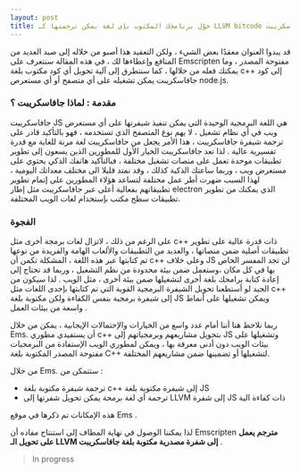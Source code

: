 ```yaml
---
layout: post
title: حوّل برنامجك المكتوب بإي لغة يمكن ترجمتها كـ LLVM bitcode إلى جافاسكريبت  
---
```


قد يبدوا العنوان معقدًا بعض الشيء ، ولكن التعقيد هذا أصبو من خلاله إلى صيد العديد من المنافع وإعطاءها لك ، في هذه المقالة سنتعرف على Emscripten مفتوحة المصدر ، وما يمكنك فعله من خلالها  ، كما سنتطرق إلى آلية تحويل أي كود مكتوب بلغة c++ إلى كود جافاسكريبت يمكن تشغيله على أي متصفح أو أي مستعرص node.js.

### مقدمة : لماذا جافاسكريبت ؟
جافاسكريبت JS  هي اللغة البرمجية الوحيدة التي يمكن تنفيذ شيفرتها على أي مستعرض ويب في أي نظام تشغيل ، لا يهم نوع المتصفح الذي تستخدمه ، فهو بالتأكيد قادر على ترجمة شيفرة جافاسكريبت ، هذا اﻷمر يجعل من حافاسكريبت لغة مرنة للغاية مع قدرة تفسيرية عالية .
لذا تعد جافاسكريبت الخيار اﻷول للمطورين الذين يسعون إلى تطوير تطبيقات موحدة تعمل على منصات تشغيل مختلفة ، فبالتأكيد هاتفك الذكي  يحتوي على مستعرض ويب ، وربما ساعتك الذكية كذلك ، وقد نمتد قليلا الى  مختلف معداتك اليومية ،  لهذا السبب ضهرت أطر عمل مختلفة لتساعد هؤلاء المطورين على إتمام تطوير تطبيقاتهم بفعالية أعلى عبر جافاسكريبت مثل إطار electron  الذي يمكنك من تطوير تطبيقات سطح مكتب بإستخدام  لغات الويب المختلفة.

### الفجوة
على الرغم من ذلك ، لاتزال لغات برمجة أخرى مثل c++ ذات قدرة عالية على تطوير تطبيقات أصلية ضمن منصاتها ، والعديد من التطبيقات والألعاب الهامة والفريدة من نوعها تم كتابتها عبر هذه اللغة ، المشكلة تكمن أن c++ وعلى خلاف JS لن تجد المفسر  الخاص بها في كل مكان ،وستعمل ضمن بيئة محدودة من نظم التشغيل ، وربما قد تحتاج إلى إعادة كتابة برامجك بلغة أخرى لتشغيلها ضمن بيئة أخرى ، مثل الويب .
لذا سيكون من الجيد لو أستطعنا تحويل الشيفرة البرمجية القوية التي تم كتابتها بإحدى اللغات مثل c++  إلى شيفرة برمجية بنفس الكفاءة ولكن مكتوبة بلغة JS  ويمكن تشغيلها على أنماط واسعة من بيئات العمل .

ربما نلاحظ هنا أننا أمام عدد واسع من الخيارات والإحتمالات  الإيجابية ، يمكن من خلال Ems. أن يستفيدي مطوري c++ بتحويل مشاريعهم وبرمجياتهم إلى JS  وتشغيلها على بيئات الويب دون أدنى معرفة بها  ، ويمكن لمطوري الويب الإستفادة من البرمجيات مفتوحة المصدر المكتوبة بلغة C++ لتشغيلها أو تضمينها ضمن مشاريعهم المختلفة.

من خلال Ems. ستتمكن من :

* ترجمة شيفرة مكتوبة بلغة c++ إلى شيفرة مكتوبة بلغة JS
* ترجمة أي لغة برمحة يمكن تحويل شفرتها إلى LLVM إلى شفرة JS ذات كفاءة الية

هذه الإمكانات تم ذكرها في موقع Ems .

لذا يمكننا الوصول في نهاية المطاف إلى استنتاج مفاده  أن Emscripten  **مترجم  يعمل على تحويل الـ LLVM إلى شفرة مصدرية مكتوبة بلغة جافاسكريبت**  .
> In progress 

